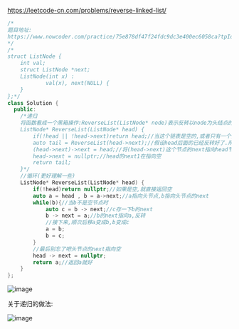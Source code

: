 https://leetcode-cn.com/problems/reverse-linked-list/
```cpp
/*
题目地址:
https://www.nowcoder.com/practice/75e878df47f24fdc9dc3e400ec6058ca?tpId=117&tqId=37777&rp=1&ru=/exam/oj&qru=/exam/oj&sourceUrl=%2Fexam%2Foj%3Fpage%3D1%26tab%3D%25E7%25AE%2597%25E6%25B3%2595%25E7%25AF%2587%26topicId%3D117&difficulty=undefined&judgeStatus=undefined&tags=&title=
*/
/*
struct ListNode {
    int val;
    struct ListNode *next;
    ListNode(int x) :
            val(x), next(NULL) {
    }
};*/
class Solution {
  public:
    /*递归
	将函数看成一个黑箱操作:ReverseList(ListNode* node)表示反转以node为头结点的链表,反转之后的最后一个节点
	ListNode* ReverseList(ListNode* head) {
		if(!head || !head->next)return head;//当这个链表是空的,或者只有一个点时,直接返回pHead
		auto tail = ReverseList(head->next);//假设head后面的已经反转好了.所以,tail:就是反转之后,链表的头结点
		(head->next)->next = head;//将(head->next)这个节点的next指向head节点
		head->next = nullptr;//head的next1在指向空
		return tail;
    }*/
	//循环(更好理解一些)
	ListNode* ReverseList(ListNode* head) {
        if(!head)return nullptr;//如果是空,就直接返回空
        auto a = head , b = a->next;//a指向头节点,b指向头节点的next
        while(b){//当b不是空节点时
            auto c = b -> next;//c存一下b的next
            b -> next = a;//b的next指向a,反转
            //接下来,顺次后移a变成b,b变成c
            a = b;
            b = c;
        }
        //最后别忘了吧头节点的next指向空
        head -> next = nullptr;
        return a;//返回a就好
    }
};
```

![image](https://github.com/1AoB/algorithm/assets/78208268/314cdf82-24f0-4203-af52-02af681d9985)

关于递归的做法:

![image](https://github.com/1AoB/algorithm/assets/78208268/bfa39a74-22ec-44ca-bb48-9b0937c8257b)
